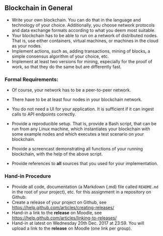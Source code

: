## Blockchain in General

  * Write your own blockchain. You can do that in the language and technology of your choice. Additionally, you choose network protocols and data exchange formats according to what you deem most suitable.
  * Your blockchain has to be able to run on a network of distributed nodes. That is, use either containers, virtual machines, or machines in the cloud as your nodes.
  * Implement actions, such as, adding transactions, mining of blocks, a simple consensus algorithm of your choice, etc.
  * Implement at least two versions for mining, especially for the proof of work, so that they do the same but are differently fast.

  

### Formal Requirements:


  * Of course, your network has to be a peer-to-peer network. 
  * There have to be at least four nodes in your blockchain network.
  * You do not need a UI for your application. It is sufficient if it can ingest calls to API endpoints correctly.

  * Provide a reproducible setup. That is, provide a Bash script, that can be run from any Linux machine, which instantiates your blockchain with some example nodes and which executes a test scenario on your blockchain.
  * Provide a screencast demonstrating all functions of your running blockchain, with the help of the above script.
  * Provide references to **all** sources that you used for your implementation.


### Hand-in Procedure

  * Provide all code, documentation (a Markdown (.md) file called `README.md` in the root of your project), etc. for this assignment in a repository on Github.
  * Create a release of your project on Github, see https://help.github.com/articles/creating-releases/
  * Hand-in a link to the **release** on Moodle, see https://help.github.com/articles/linking-to-releases/
  * Hand-in at latest on Wednesday 20th Dec. 2017 at 23:59. You will upload a link to the **release** on Moodle (one link per group).
